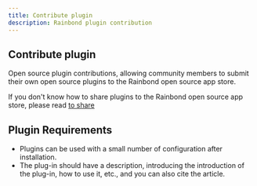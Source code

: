 ```yaml
---
title: Contribute plugin
description: Rainbond plugin contribution
---
```


## Contribute plugin

Open source plugin contributions, allowing community members to submit their own open source plugins to the Rainbond open source app store.

If you don't know how to share plugins to the Rainbond open source app store, please read [to share](/blog/pluginshare)

## Plugin Requirements

- Plugins can be used with a small number of configuration after installation.
- The plug-in should have a description, introducing the introduction of the plug-in, how to use it, etc., and you can also cite the article.